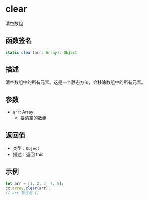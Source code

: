 # clear

清空数组

## 函数签名
```typescript
static clear(arr: Array): Object
```

## 描述
清空数组中的所有元素。这是一个静态方法，会移除数组中的所有元素。

## 参数
- `arr`: Array
  - 要清空的数组

## 返回值
- 类型：`Object`
- 描述：返回 this

## 示例
```javascript
let arr = [1, 2, 3, 4, 5];
cx.array.clear(arr);
// arr 现在是 []
```